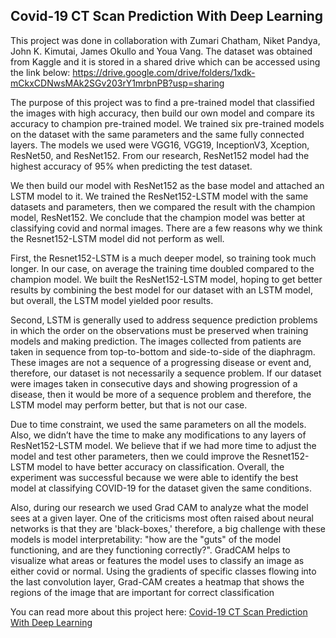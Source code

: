 ## Covid-19 CT Scan Prediction With Deep Learning

This project was done in collaboration with Zumari Chatham, Niket Pandya, John K. Kimutai, James Okullo and Youa Vang. The dataset was obtained from Kaggle and it is stored in a shared drive which can be accessed using the link below:
https://drive.google.com/drive/folders/1xdk-mCkxCDNwsMAk2SGv203rY1mrbnPB?usp=sharing

The purpose of this project was to find a pre-trained model that classified the images with high accuracy, then build our own model and compare its accuracy to champion pre-trained model. We trained six pre-trained models on the dataset with the same parameters and the same fully connected layers. The models we used were VGG16, VGG19, InceptionV3, Xception, ResNet50, and ResNet152. From our research, ResNet152 model had the highest accuracy of 95% when predicting the test dataset.

We then build our model with ResNet152 as the base model and attached an LSTM model to it. We trained the ResNet152-LSTM model with the same datasets and parameters, then we compared the result with the champion model, ResNet152. We conclude that the champion model was better at classifying covid and normal images. There are a few reasons why we think the Resnet152-LSTM model did not perform as well.

First, the Resnet152-LSTM is a much deeper model, so training took much longer. In our case, on average the training time doubled compared to the champion model. We built the ResNet152-LSTM model, hoping to get better results by combining the best model for our dataset with an LSTM model, but overall, the LSTM model yielded poor results. 

Second, LSTM is generally used to address sequence prediction problems in which the order on the observations must be preserved when training models and making prediction. The images collected from patients are taken in sequence from top-to-bottom and side-to-side of the diaphragm. These images are not a sequence of a progressing disease or event and, therefore, our dataset is not necessarily a sequence problem. If our dataset were images taken in consecutive days and showing progression of a disease, then it would be more of a sequence problem and therefore, the LSTM model may perform better, but that is not our case. 

Due to time constraint, we used the same parameters on all the models. Also, we didn’t have the time to make any modifications to any layers of ResNet152-LSTM model. We believe that if we had more time to adjust the model and test other parameters, then we could improve the Resnet152-LSTM model to have better accuracy on classification.  Overall, the experiment was successful because we were able to identify the best model at classifying COVID-19 for the dataset given the same conditions.

Also, during our research we used Grad CAM to analyze what the model sees at a given layer. One of the criticisms most often raised about neural networks is that they are 'black-boxes,' therefore, a big challenge with these models is model interpretability: "how are the "guts" of the model functioning, and are they functioning correctly?". GradCAM helps to visualize what areas or features the model uses to classify an image as either covid or normal. Using the gradients of specific classes flowing into the last convolution layer, Grad-CAM creates a heatmap that shows the regions of the image that are important for correct classification 

You can read more about this project here: [Covid-19 CT Scan Prediction With Deep Learning](https://github.com/youavang/Covid-19_CT_Scan_With_Deep_Learning/blob/main/Covid-19%20CT%20Scan%20Prediction%20With%20Deep%20Learning.pdf)
